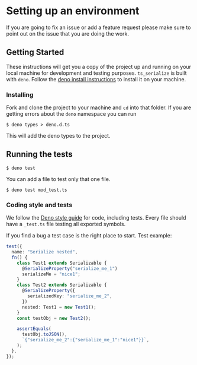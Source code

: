 # Setting up an environment

If you are going to fix an issue or add a feature request please make sure to
point out on the issue that you are doing the work.

## Getting Started

These instructions will get you a copy of the project up and running on your
local machine for development and testing purposes. `ts_serialize` is built with
`deno`. Follow the
[deno install instructions](https://github.com/denoland/deno_install) to install
it on your machine.

### Installing

Fork and clone the project to your machine and `cd` into that folder. If you are
getting errors about the `deno` namespace you can run

```
$ deno types > deno.d.ts
```

This will add the deno types to the project.

## Running the tests

```
$ deno test
```

You can add a file to test only that one file.

```
$ deno test mod_test.ts
```

### Coding style and tests

We follow the
[Deno style guide](https://deno.land/manual/contributing/style_guide) for code,
including tests. Every file should have a `_test.ts` file testing all exported
symbols.

If you find a bug a test case is the right place to start. Test example:

```ts
test({
  name: "Serialize nested",
  fn() {
    class Test1 extends Serializable {
      @SerializeProperty("serialize_me_1")
      serializeMe = "nice1";
    }
    class Test2 extends Serializable {
      @SerializeProperty({
        serializedKey: "serialize_me_2",
      })
      nested: Test1 = new Test1();
    }
    const testObj = new Test2();

    assertEquals(
      testObj.toJSON(),
      `{"serialize_me_2":{"serialize_me_1":"nice1"}}`,
    );
  },
});
```
